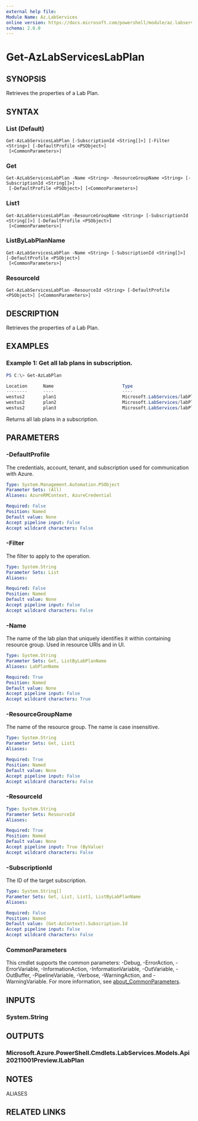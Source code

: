 ```yaml
---
external help file:
Module Name: Az.LabServices
online version: https://docs.microsoft.com/powershell/module/az.labservices/get-azlabserviceslabplan
schema: 2.0.0
---
```


# Get-AzLabServicesLabPlan

## SYNOPSIS
Retrieves the properties of a Lab Plan.

## SYNTAX

### List (Default)
```
Get-AzLabServicesLabPlan [-SubscriptionId <String[]>] [-Filter <String>] [-DefaultProfile <PSObject>]
 [<CommonParameters>]
```

### Get
```
Get-AzLabServicesLabPlan -Name <String> -ResourceGroupName <String> [-SubscriptionId <String[]>]
 [-DefaultProfile <PSObject>] [<CommonParameters>]
```

### List1
```
Get-AzLabServicesLabPlan -ResourceGroupName <String> [-SubscriptionId <String[]>] [-DefaultProfile <PSObject>]
 [<CommonParameters>]
```

### ListByLabPlanName
```
Get-AzLabServicesLabPlan -Name <String> [-SubscriptionId <String[]>] [-DefaultProfile <PSObject>]
 [<CommonParameters>]
```

### ResourceId
```
Get-AzLabServicesLabPlan -ResourceId <String> [-DefaultProfile <PSObject>] [<CommonParameters>]
```

## DESCRIPTION
Retrieves the properties of a Lab Plan.

## EXAMPLES

### Example 1: Get all lab plans in subscription.
```powershell
PS C:\> Get-AzLabPlan

Location      Name                          Type
--------      ----                          ----
westus2       plan1                         Microsoft.LabServices/labPlans
westus2       plan2                         Microsoft.LabServices/labPlans
westus2       plan3                         Microsoft.LabServices/labPlans

```

Returns all lab plans in a subscription.

## PARAMETERS

### -DefaultProfile
The credentials, account, tenant, and subscription used for communication with Azure.

```yaml
Type: System.Management.Automation.PSObject
Parameter Sets: (All)
Aliases: AzureRMContext, AzureCredential

Required: False
Position: Named
Default value: None
Accept pipeline input: False
Accept wildcard characters: False
```

### -Filter
The filter to apply to the operation.

```yaml
Type: System.String
Parameter Sets: List
Aliases:

Required: False
Position: Named
Default value: None
Accept pipeline input: False
Accept wildcard characters: False
```

### -Name
The name of the lab plan that uniquely identifies it within containing resource group.
Used in resource URIs and in UI.

```yaml
Type: System.String
Parameter Sets: Get, ListByLabPlanName
Aliases: LabPlanName

Required: True
Position: Named
Default value: None
Accept pipeline input: False
Accept wildcard characters: True
```

### -ResourceGroupName
The name of the resource group.
The name is case insensitive.

```yaml
Type: System.String
Parameter Sets: Get, List1
Aliases:

Required: True
Position: Named
Default value: None
Accept pipeline input: False
Accept wildcard characters: False
```

### -ResourceId


```yaml
Type: System.String
Parameter Sets: ResourceId
Aliases:

Required: True
Position: Named
Default value: None
Accept pipeline input: True (ByValue)
Accept wildcard characters: False
```

### -SubscriptionId
The ID of the target subscription.

```yaml
Type: System.String[]
Parameter Sets: Get, List, List1, ListByLabPlanName
Aliases:

Required: False
Position: Named
Default value: (Get-AzContext).Subscription.Id
Accept pipeline input: False
Accept wildcard characters: False
```

### CommonParameters
This cmdlet supports the common parameters: -Debug, -ErrorAction, -ErrorVariable, -InformationAction, -InformationVariable, -OutVariable, -OutBuffer, -PipelineVariable, -Verbose, -WarningAction, and -WarningVariable. For more information, see [about_CommonParameters](http://go.microsoft.com/fwlink/?LinkID=113216).

## INPUTS

### System.String

## OUTPUTS

### Microsoft.Azure.PowerShell.Cmdlets.LabServices.Models.Api20211001Preview.ILabPlan

## NOTES

ALIASES

## RELATED LINKS

